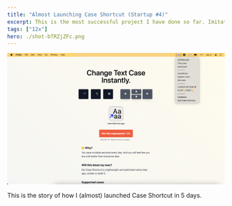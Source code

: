 ```yaml
---
title: "Almost Launching Case Shortcut (Startup #4)"
excerpt: This is the most successful project I have done so far. Imitate is a web-app for practicing French pronunciation with the use of random YouTube segments.
tags: ["12x"]
hero: ./shot-bTRZjZFc.png
---
```



![Screenshot of caseshortcut.com](shot-bTRZjZFc.png)

This is the story of how I (almost) launched Case Shortcut in 5 days.


